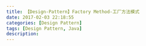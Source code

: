 ```yaml
---
title: 【Design-Pattern】Factory Method-工厂方法模式
date: 2017-02-03 22:18:55
categories: [Design Pattern]
tags: [Design Pattern, Java]
description:
---
```



